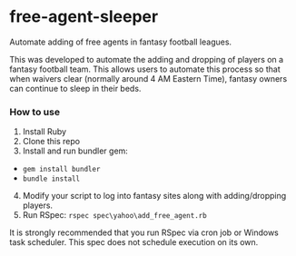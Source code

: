 # free-agent-sleeper
Automate adding of free agents in fantasy football leagues.

This was developed to automate the adding and dropping of players on a fantasy football team. This allows users to automate this process so that when waivers clear (normally around 4 AM Eastern Time), fantasy owners can continue to sleep in their beds.

### How to use ###

1. Install Ruby
2. Clone this repo
3. Install and run bundler gem:
* `gem install bundler`
* `bundle install`
4. Modify your script to log into fantasy sites along with adding/dropping players.
5. Run RSpec: `rspec spec\yahoo\add_free_agent.rb`

It is strongly recommended that you run RSpec via cron job or Windows task scheduler.  This spec does not schedule execution on its own.
